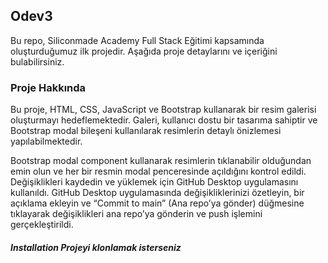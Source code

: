 ## Odev3
Bu repo, Siliconmade Academy Full Stack Eğitimi kapsamında oluşturduğumuz ilk projedir. Aşağıda proje detaylarını ve içeriğini bulabilirsiniz.

### Proje Hakkında

Bu proje, HTML, CSS, JavaScript ve Bootstrap kullanarak bir resim galerisi oluşturmayı hedeflemektedir. Galeri, kullanıcı dostu bir tasarıma sahiptir ve Bootstrap modal bileşeni kullanılarak resimlerin detaylı önizlemesi yapılabilmektedir.
 
Bootstrap modal component kullanarak resimlerin tıklanabilir olduğundan emin olun ve her bir resmin modal penceresinde açıldığını kontrol edildi.  Değişiklikleri kaydedin ve yüklemek için GitHub Desktop uygulamasını kullanıldı.  GitHub Desktop uygulamasında değişikliklerinizi özetleyin, bir açıklama ekleyin ve “Commit to main” (Ana repo’ya gönder) düğmesine tıklayarak değişiklikleri ana repo’ya gönderin ve push işlemini gerçekleştirildi.  

##### Installation Projeyi klonlamak isterseniz
``` git clone https://github.com/SabutayBSandalci/Odev3.git
